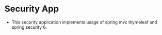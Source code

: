 # Security App
- This security application implements usage of spring mvc  thymeleaf and spring security 6.
